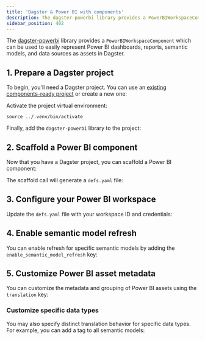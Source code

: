 ```yaml
---
title: 'Dagster & Power BI with components'
description: The dagster-powerbi library provides a PowerBIWorkspaceComponent, which can be used to represent Power BI assets as assets in Dagster.
sidebar_position: 402
---
```


The [dagster-powerbi](/integrations/libraries/powerbi) library provides a `PowerBIWorkspaceComponent` which can be used to easily represent Power BI dashboards, reports, semantic models, and data sources as assets in Dagster.

## 1. Prepare a Dagster project

To begin, you'll need a Dagster project. You can use an [existing components-ready project](/guides/build/projects/moving-to-components/migrating-project) or create a new one:

<CliInvocationExample path="docs_snippets/docs_snippets/guides/components/integrations/powerbi-component/1-scaffold-project.txt" />

Activate the project virtual environment:

```
source ../.venv/bin/activate
```

Finally, add the `dagster-powerbi` library to the project:

<CliInvocationExample path="docs_snippets/docs_snippets/guides/components/integrations/powerbi-component/2-add-powerbi.txt" />

## 2. Scaffold a Power BI component

Now that you have a Dagster project, you can scaffold a Power BI component:

<CliInvocationExample path="docs_snippets/docs_snippets/guides/components/integrations/powerbi-component/3-scaffold-powerbi-component.txt" />

The scaffold call will generate a `defs.yaml` file:

<CliInvocationExample path="docs_snippets/docs_snippets/guides/components/integrations/powerbi-component/4-tree.txt" />

## 3. Configure your Power BI workspace

Update the `defs.yaml` file with your workspace ID and credentials:

<CodeExample path="docs_snippets/docs_snippets/guides/components/integrations/powerbi-component/6-populated-component.yaml" title="my_project/defs/powerbi_ingest/defs.yaml" language="yaml" />

<WideContent maxSize={1100}>
<CliInvocationExample path="docs_snippets/docs_snippets/guides/components/integrations/powerbi-component/7-list-defs.txt" />
</WideContent>

## 4. Enable semantic model refresh

You can enable refresh for specific semantic models by adding the `enable_semantic_model_refresh` key:

<CodeExample path="docs_snippets/docs_snippets/guides/components/integrations/powerbi-component/8-customized-component.yaml" title="my_project/defs/powerbi_ingest/defs.yaml" language="yaml" />

<WideContent maxSize={1100}>
<CliInvocationExample path="docs_snippets/docs_snippets/guides/components/integrations/powerbi-component/9-list-defs.txt" />
</WideContent>

## 5. Customize Power BI asset metadata

You can customize the metadata and grouping of Power BI assets using the `translation` key:

<CodeExample path="docs_snippets/docs_snippets/guides/components/integrations/powerbi-component/10-customized-component.yaml" title="my_project/defs/powerbi_ingest/defs.yaml" language="yaml" />

<WideContent maxSize={1100}>
<CliInvocationExample path="docs_snippets/docs_snippets/guides/components/integrations/powerbi-component/11-list-defs.txt" />
</WideContent>

### Customize specific data types

You may also specify distinct translation behavior for specific data types. For example, you can add a tag to all semantic models:

<CodeExample path="docs_snippets/docs_snippets/guides/components/integrations/powerbi-component/12-customized-semantic-translation.yaml" title="my_project/defs/powerbi_ingest/defs.yaml" language="yaml" />

<WideContent maxSize={1100}>
<CliInvocationExample path="docs_snippets/docs_snippets/guides/components/integrations/powerbi-component/13-list-defs.txt" />
</WideContent>
